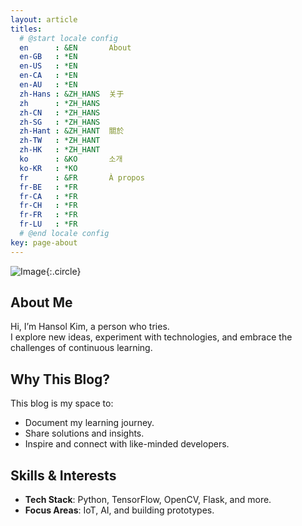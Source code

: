 ```yaml
---
layout: article
titles:
  # @start locale config
  en      : &EN       About
  en-GB   : *EN
  en-US   : *EN
  en-CA   : *EN
  en-AU   : *EN
  zh-Hans : &ZH_HANS  关于
  zh      : *ZH_HANS
  zh-CN   : *ZH_HANS
  zh-SG   : *ZH_HANS
  zh-Hant : &ZH_HANT  關於
  zh-TW   : *ZH_HANT
  zh-HK   : *ZH_HANT
  ko      : &KO       소개
  ko-KR   : *KO
  fr      : &FR       À propos
  fr-BE   : *FR
  fr-CA   : *FR
  fr-CH   : *FR
  fr-FR   : *FR
  fr-LU   : *FR
  # @end locale config
key: page-about
---
```


![Image](path-to-image){:.circle}

## About Me

Hi, I’m Hansol Kim, a person who tries.  
I explore new ideas, experiment with technologies, and embrace the challenges of continuous learning.

## Why This Blog?

This blog is my space to:
- Document my learning journey.
- Share solutions and insights.
- Inspire and connect with like-minded developers.

## Skills & Interests

- **Tech Stack**: Python, TensorFlow, OpenCV, Flask, and more.
- **Focus Areas**: IoT, AI, and building prototypes.

